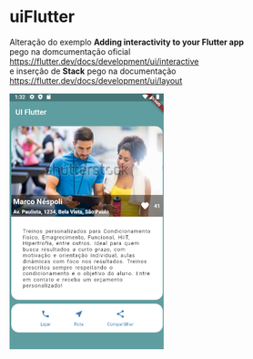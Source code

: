 # uiFlutter
Alteração do exemplo <b>Adding interactivity to your Flutter app</b><br />
pego na domcumentação oficial https://flutter.dev/docs/development/ui/interactive<br/>
e inserção de <b>Stack</b> pego na documentação https://flutter.dev/docs/development/ui/layout<br/>

![Alt Text](https://github.com/MarcoNespoli/uiFlutter/blob/master/uiFlutter.png)
